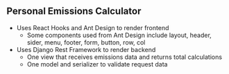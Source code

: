 ## Personal Emissions Calculator
* Uses React Hooks and Ant Design to render frontend 
    * Some components used from Ant Design include layout, header, sider, menu, footer, form, button, row, col
* Uses Django Rest Framework to render backend
    * One view that receives emissions data and returns total calculations
    * One model and serializer to validate request data